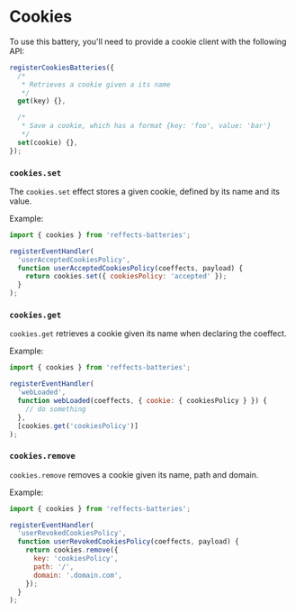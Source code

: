 # Cookies

To use this battery, you'll need to provide a cookie client with the following API:

```js
registerCookiesBatteries({
  /*
   * Retrieves a cookie given a its name
   */
  get(key) {},

  /*
   * Save a cookie, which has a format {key: 'foo', value: 'bar'}
   */
  set(cookie) {},
});
```

### `cookies.set`

The `cookies.set` effect stores a given cookie, defined by its name and its value.

Example:

```js
import { cookies } from 'reffects-batteries';

registerEventHandler(
  'userAcceptedCookiesPolicy',
  function userAcceptedCookiesPolicy(coeffects, payload) {
    return cookies.set({ cookiesPolicy: 'accepted' });
  }
);
```

### `cookies.get`

`cookies.get` retrieves a cookie given its name when declaring the coeffect.

Example:

```js
import { cookies } from 'reffects-batteries';

registerEventHandler(
  'webLoaded',
  function webLoaded(coeffects, { cookie: { cookiesPolicy } }) {
    // do something
  },
  [cookies.get('cookiesPolicy')]
);
```

### `cookies.remove`

`cookies.remove` removes a cookie given its name, path and domain.

Example:

```js
import { cookies } from 'reffects-batteries';

registerEventHandler(
  'userRevokedCookiesPolicy',
  function userRevokedCookiesPolicy(coeffects, payload) {
    return cookies.remove({
      key: 'cookiesPolicy',
      path: '/',
      domain: '.domain.com',
    });
  }
);
```
